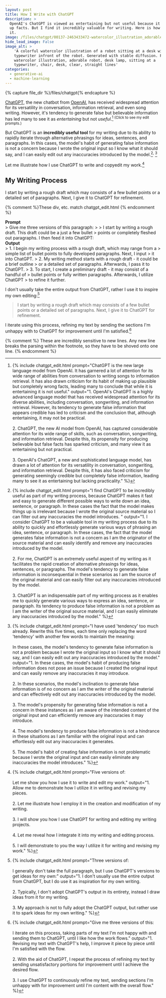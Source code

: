 ```yaml
---
layout: post
title: How I Write with ChatGPT
description: >
  OpenAI's ChatGPT is viewed as entertaining but not useful because it makes
  up facts. But I find it incredibly valuable for writing. Here is how I use
  it.
image: /files/chatgpt/00137-2463433472-watercolor_illustration_adorable_robot_desk_lamp_sitting_at_a_typewriter_chair_desk_clear_straight_lines.jpg
hide_lead_image: False
image_alt: >
    'A colorful watercolor illustration of a robot sitting at a desk with a
    typewriter infront of the robot. Generated with stable diffusion. Prompt:
    watercolor illustration, adorable robot, desk lamp, sitting at a
    typewriter, chair, desk, clear, straight lines'
categories: 
  - generative-ai
  - machine-learning
---
```


{% capture file_dir %}/files/chatgpt{% endcapture %}

[ChatGPT][chatgpt], the new chatbot from [OpenAI][oai], has received
widespread attention for its versatility in conversation, information
retrieval, and even song writing. However, it's tendency to generate false but
believable information has led many to see it as _entertaining_ but not
_useful_.[^edit_1]<sup> (Click to see my edit prompts.)</sup>

[chatgpt]: https://en.wikipedia.org/wiki/ChatGPT
[oai]: https://en.wikipedia.org/wiki/OpenAI

But ChatGPT is an **incredibly useful tool** for my writing due to its ability
to rapidly iterate through alternative phrasings for ideas, sentences, and
paragraphs. In this cases, the model's habit of generating false information
is not a concern because I wrote the original input so I know what it should
say, and I can easily edit out any inaccuracies introduced by the
model.[^edit_2]<sup>, </sup>[^edit_3]

Let me illustrate how I use ChatGPT to write and copyedit my work.[^edit_4]

## My Writing Process

I start by writing a rough draft which may consists of a few bullet points or
a detailed set of paragraphs. Next, I give it to ChatGPT for refinement.

{% comment %}These div, etc. match chatgpt_edit.html {% endcomment %}
<div class="chatgpt-edit-block">
<div class="chatgpt-prompt">
<strong>Prompt</strong>
<div class="chatgpt-prompt-only" markdown="1">
> Give me three versions of this paragraph: 
>
> I start by writing a rough draft. This draft could be a just a few bullet
> points or completely fleshed out paragraphs. I then feed it into ChatGPT:
</div>
</div>

<div class="chatgpt-output">
<strong>Output</strong>
<div class="chatgpt-output-only" markdown="1">
> 1. I begin my writing process with a rough draft, which may range from a
>    simple list of bullet points to fully developed paragraphs. Next, I input
>    it into ChatGPT.
> 2. My writing method starts with a rough draft - it could be a brief outline
>    or a detailed set of paragraphs. Afterwards, I pass it to ChatGPT.
> 3. To start, I create a preliminary draft - it may consist of a handful of
>    bullet points or fully written paragraphs. Afterwards, I utilize ChatGPT
>    to refine it further.
</div>
</div>
</div>

I don't usually take the entire output from ChatGPT, rather I use it to
inspire my own editing:[^edit_5]

> I start by writing a rough draft which may consists of a few bullet points
> or a detailed set of paragraphs. Next, I give it to ChatGPT for refinement.

I iterate using this process, refining my text by sending the sections I'm
unhappy with to ChatGPT for improvement until I'm satisfied.[^edit_6]

{% comment %}
These are incredibly sensitive to new lines. Any new line breaks the parsing
within the footnote, so they have to be shoved onto one line.
{% endcomment %}
[^edit_1]: {% include chatgpt_edit.html prompt="ChatGPT is the new large language model from OpenAI. It has garnered a lot of attention for its wide range of abilities from conversation to writing songs to information retrieval. It has also drawn criticism for its habit of making up plausible but completely wrong facts, leading many to conclude that while it is entertaining it is not useful." output="1. OpenAI's ChatGPT is a highly advanced language model that has received widespread attention for its diverse abilities, including conversation, songwriting, and information retrieval. However, its tendency to generate false information that appears credible has led to criticism and the conclusion that, although entertaining, it may not be practical.<br><br>2. ChatGPT, the new AI model from OpenAI, has captured considerable attention for its wide range of skills, such as conversation, songwriting, and information retrieval. Despite this, its propensity for producing believable but false facts has sparked criticism, and many view it as entertaining but not practical.<br><br>3. OpenAI's ChatGPT, a new and sophisticated language model, has drawn a lot of attention for its versatility in conversation, songwriting, and information retrieval. Despite this, it has also faced criticism for generating seemingly credible but completely false information, leading many to see it as entertaining but lacking practicality." %}

[^edit_2]: {% include chatgpt_edit.html prompt="I find ChatGPT to be incredibly useful as part of my writing process, because ChatGPT makes it fast and easy to generate different possible ways to write down an idea, sentence, or paragraph. In these cases the fact that the model makes things up is irrelevant because I wrote the original source material so I can filter out any inaccuracies the model introduces. " output="1. I consider ChatGPT to be a valuable tool in my writing process due to its ability to quickly and effortlessly generate various ways of phrasing an idea, sentence, or paragraph. In these cases, the fact that the model generates false information is not a concern as I am the originator of the source material and can easily identify and remove any inaccuracies introduced by the model.<br><br>2. For me, ChatGPT is an extremely useful aspect of my writing as it facilitates the rapid creation of alternative phrasings for ideas, sentences, or paragraphs. The model's tendency to generate false information is inconsequential in these scenarios as I am the source of the original material and can easily filter out any inaccuracies introduced by the model.<br><br>3. ChatGPT is an indispensable part of my writing process as it enables me to quickly generate various ways to express an idea, sentence, or paragraph. Its tendency to produce false information is not a problem as I am the writer of the original source material, and I can easily eliminate any inaccuracies introduced by the model." %}

[^edit_3]: {% include chatgpt_edit.html prompt="I have used 'tendency' too much already. Rewrite this five times, each time only replacing the word 'tendency' with another few words to maintain the meaning:<br><br>In these cases, the model's tendency to generate false information is not a problem because I wrote the original input so I know what it should say, and I can easily edit out any inaccuracies introduced by the model." output="1. In these cases, the model's habit of producing false information does not pose an issue because I created the original input and can easily remove any inaccuracies it may introduce.<br><br>2. In these scenarios, the model's inclination to generate false information is of no concern as I am the writer of the original material and can effectively edit out any inaccuracies introduced by the model.<br><br>3. The model's propensity for generating false information is not a concern in these instances as I am aware of the intended content of the original input and can efficiently remove any inaccuracies it may introduce.<br><br>4. The model's tendency to produce false information is not a hindrance in these situations as I am familiar with the original input and can effortlessly edit out any inaccuracies it generates.<br><br>5. The model's habit of creating false information is not problematic because I wrote the original input and can easily eliminate any inaccuracies the model introduces." %}

[^edit_4]: {% include chatgpt_edit.html prompt="Five versions of:<br><br>Let me show you how I use it to write and edit my work." output="1. Allow me to demonstrate how I utilize it in writing and revising my pieces.<br><br>2. Let me illustrate how I employ it in the creation and modification of my writing.<br><br>3. I will show you how I use ChatGPT for writing and editing my writing projects.<br><br>4. Let me reveal how I integrate it into my writing and editing process.<br><br>5. I will demonstrate to you the way I utilize it for writing and revising my work." %}

[^edit_5]: {% include chatgpt_edit.html prompt="Three versions of:<br><br>I generally don't take the full paragraph, but I use ChatGPT's versions to get ideas for my own:" output="1. I don't usually use the entire output from ChatGPT, but I do use it as inspiration for my own writing.<br><br>2. Typically, I don't adopt ChatGPT's output in its entirety, instead I draw ideas from it for my writing.<br><br>3. My approach is not to fully adopt the ChatGPT output, but rather use it to spark ideas for my own writing." %}

[^edit_6]: {% include chatgpt_edit.html prompt="Give me three versions of this:<br><br> I iterate on this process, taking parts of my text I'm not happy with and sending them to ChatGPT, until I like how the work flows." output="1. Revising my text with ChatGPT's help, I improve it piece by piece until I'm satisfied with the flow.<br><br>2. With the aid of ChatGPT, I repeat the process of refining my text by sending unsatisfactory portions for improvement until I achieve the desired flow.<br><br>3. I use ChatGPT to continuously refine my text, sending sections I'm unhappy with for improvement until I'm content with the overall flow." %}
